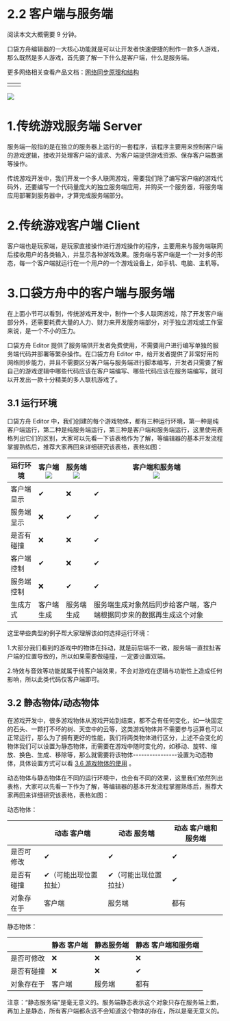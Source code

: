 # 2.2 客户端与服务端

阅读本文大概需要 9 分钟。

口袋方舟编辑器的一大核心功能就是可以让开发者快速便捷的制作一款多人游戏，那么既然是多人游戏，首先要了解一下什么是客户端，什么是服务端。

更多网络相关查看产品文档：[网络同步原理和结构](https://meta.feishu.cn/wiki/wikcn9Bc049Ov1P1DLYjQdDAG1f)

|  |  |
| - | - |
|  |  |

![](https://wstatic-a1.233leyuan.com/productdocs/static/boxcnM7fx4TyFOXUdZK62JZrXIR.png)

# 1.传统游戏服务端 Server

服务端一般指的是在独立的服务器上运行的一套程序，该程序主要用来控制客户端的游戏逻辑，接收并处理客户端的请求、为客户端提供游戏资源、保存客户端数据等操作。

传统游戏开发中，我们开发一个多人联网游戏，需要我们除了编写客户端的游戏代码外，还要编写一个代码量庞大的独立服务端应用，并购买一个服务器，将服务端应用部署到服务器中，才算完成服务端部分。

# 2.传统游戏客户端 Client

客户端也是玩家端，是玩家直接操作进行游戏操作的程序，主要用来与服务端联网后接收用户的各类输入，并显示各种游戏效果。服务端与客户端是一个一对多的形态，每一个客户端就运行在一个用户的一个游戏设备上，如手机、电脑、主机等。

# 3.口袋方舟中的客户端与服务端

在上面小节可以看到，传统游戏开发中，制作一个多人联网游戏，除了开发客户端部分外，还需要耗费大量的人力、财力来开发服务端部分，对于独立游戏或工作室来说，是一个不小的压力。

口袋方舟 Editor 提供了服务端供开发者免费使用，不需要用户进行编写单独的服务端代码并部署等繁杂操作。在口袋方舟 Editor 中，给开发者提供了非常好用的网络同步能力，并且不需要区分客户端与服务端进行脚本编写，开发者只需要了解自己的游戏逻辑中哪些代码应该在客户端编写、哪些代码应该在服务端编写，就可以开发出一款十分精美的多人联机游戏了。

## 3.1 运行环境

口袋方舟 Editor 中，我们创建的每个游戏物体，都有三种运行环境，第一种是纯客户端运行，第二种是纯服务端运行，第三种是客户端和服务端运行，这里使用表格列出它们的区别，大家可以先看一下该表格作为了解，等编辑器的基本开发流程掌握熟练后，推荐大家再回来详细研究该表格，表格如图：

| 运行环境   | 客户端<br/>![](https://wstatic-a1.233leyuan.com/productdocs/static/boxcngxgAOwI5RdKJdqvl0ck6db.png) | 服务端<br/>![](https://wstatic-a1.233leyuan.com/productdocs/static/boxcngswGNJegKAAC29d5prBaZF.png) | 客户端和服务端<br/>![](https://wstatic-a1.233leyuan.com/productdocs/static/boxcnMxcF8CUevCWqGDmadK8KIf.png)       |
| ---------- | ------------------------------------------------------ | ------------------------------------------------------ | -------------------------------------------------------------------- |
| 客户端显示 | ✔                                                     | ❌                                                     | ✔                                                                   |
| 服务端显示 | ❌                                                     | ✔                                                     | ✔                                                                   |
| 是否有碰撞 | ❌                                                     | ❌                                                     | ✔                                                                   |
| 客户端控制 | ✔                                                     | ❌                                                     | ✔                                                                   |
| 服务端控制 | ❌                                                     | ✔                                                     | ✔                                                                   |
| 生成方式   | 客户端生成                                             | 服务端生成                                             | 服务端生成对象然后同步给客户端，客户端根据同步来的数据再生成这个对象 |

这里举些典型的例子帮大家理解该如何选择运行环境：

1.大部分我们看到的游戏中的物体在抖动，就是前后端不一致，服务端一直拉扯客户端的位置导致的，所以如果需要做碰撞，一定要设置双端。

2.特效与音效等功能就属于纯客户端效果，不会对游戏在逻辑与功能性上造成任何影响，所以此类代码仅客户端即可。

## 3.2 静态物体/动态物体

在游戏开发中，很多游戏物体从游戏开始到结束，都不会有任何变化，如一块固定的石头、一颗打不坏的树、天空中的云等，这类游戏物体并不需要参与运算也可以正常运行，那么为了拥有更好的性能，我们将两类物体进行区分，上述不会变化的物体我们可以设置为静态物体，而需要在游戏中随时变化的，如移动、旋转、缩放、换色、生成、移除等，那么就需要将该物体----------------设置为动态物体，具体设置方式可以看 [3.6 游戏物体的使用](https://meta.feishu.cn/wiki/wikcnA6pMnFKXXgQtVwWU7h0zAh)  。

动态物体与静态物体在不同的运行环境中，也会有不同的效果，这里我们依然列出表格，大家可以先看一下作为了解，等编辑器的基本开发流程掌握熟练后，推荐大家再回来详细研究该表格，表格如图：

动态物体：

|            | 动态 客户端            | 动态 服务端            | 动态 客户端和服务端 |
| ---------- | ---------------------- | ---------------------- | ------------------- |
| 是否可修改 | ✔                     | ✔                     | ✔                  |
| 是否有碰撞 | ✔（可能出现位置拉扯） | ✔（可能出现位置拉扯） | ✔                  |
| 对象存在于 | 客户端                 | 服务端                 | 都有                |

静态物体：

|            | 静态 客户端 | 静态服务端 | 静态 客户端和服务端 |
| ---------- | ----------- | ---------- | ------------------- |
| 是否可修改 | ❌          | ❌         | ❌                  |
| 是否有碰撞 | ❌          | ❌         | ✔                  |
| 对象存在于 | 客户端      | 服务端     | 都有                |

注意：“静态服务端”是毫无意义的。服务端静态表示这个对象只存在服务端上面，再加上是静态，所有客户端都永远不会知道这个物体的存在，所以是毫无意义的。
